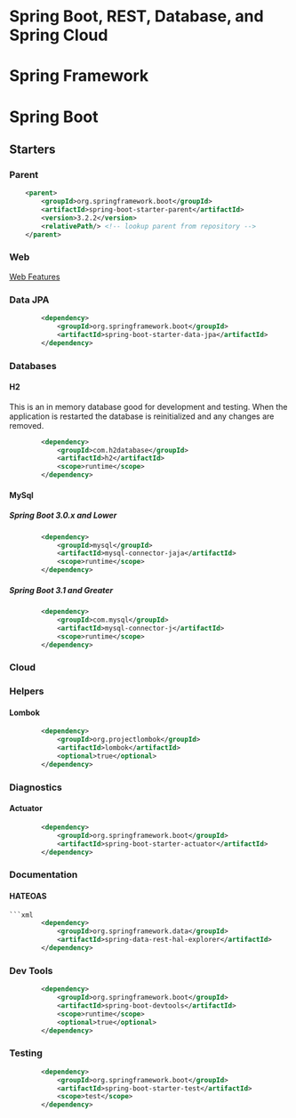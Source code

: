 
# Spring Boot, REST, Database, and Spring Cloud

# Spring Framework

# Spring Boot

## Starters

### Parent
```xml
	<parent>
		<groupId>org.springframework.boot</groupId>
		<artifactId>spring-boot-starter-parent</artifactId>
		<version>3.2.2</version>
		<relativePath/> <!-- lookup parent from repository -->
	</parent>
```

### Web
[Web Features](spring_boot_web.md)

### Data JPA
```xml
		<dependency>
			<groupId>org.springframework.boot</groupId>
			<artifactId>spring-boot-starter-data-jpa</artifactId>
		</dependency>
```

### Databases

#### H2
This is an in memory database good for development and testing. When the application is
restarted the database is reinitialized and any changes are removed.

```xml
		<dependency>
			<groupId>com.h2database</groupId>
			<artifactId>h2</artifactId>
            <scope>runtime</scope>
		</dependency>
```

#### MySql
##### Spring Boot 3.0.x and Lower
```xml
		<dependency>
			<groupId>mysql</groupId>
			<artifactId>mysql-connector-jaja</artifactId>
			<scope>runtime</scope>
		</dependency>
```

##### Spring Boot 3.1 and Greater
```xml
		<dependency>
			<groupId>com.mysql</groupId>
			<artifactId>mysql-connector-j</artifactId>
			<scope>runtime</scope>
		</dependency>
```
### Cloud

### Helpers
#### Lombok
```xml
		<dependency>
			<groupId>org.projectlombok</groupId>
			<artifactId>lombok</artifactId>
			<optional>true</optional>
		</dependency>
```

### Diagnostics
#### Actuator
```xml
		<dependency>
			<groupId>org.springframework.boot</groupId>
			<artifactId>spring-boot-starter-actuator</artifactId>
		</dependency>

```

### Documentation
#### HATEOAS
```xml
```xml
		<dependency>
			<groupId>org.springframework.data</groupId>
			<artifactId>spring-data-rest-hal-explorer</artifactId>
		</dependency>
```

### Dev Tools
```xml
		<dependency>
			<groupId>org.springframework.boot</groupId>
			<artifactId>spring-boot-devtools</artifactId>
			<scope>runtime</scope>
			<optional>true</optional>
		</dependency>
```

### Testing
```xml
		<dependency>
			<groupId>org.springframework.boot</groupId>
			<artifactId>spring-boot-starter-test</artifactId>
			<scope>test</scope>
		</dependency>
```
